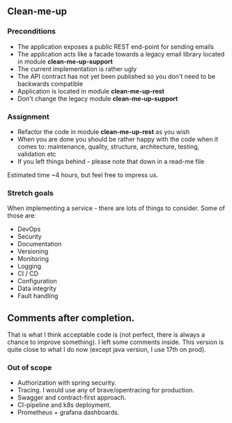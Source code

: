 ## Clean-me-up

### Preconditions
* The application exposes a public REST end-point for sending emails
* The application acts like a facade towards a legacy email library located in module **clean-me-up-support**
* The current implementation is rather ugly
* The API contract has not yet been published so you don't need to be backwards compatible
* Application is located in module **clean-me-up-rest**
* Don't change the legacy module **clean-me-up-support**

### Assignment
* Refactor the code in module **clean-me-up-rest** as you wish
* When you are done you should be rather happy with the code when it comes to: maintenance, quality, structure, architecture, testing, validation etc
* If you left things behind - please note that down in a read-me file

Estimated time ~4 hours, but feel free to impress us. 

### Stretch goals
When implementing a service - there are lots of things to consider. Some of those are:
* DevOps
* Security
* Documentation
* Versioning
* Monitoring
* Logging
* CI / CD
* Configuration
* Data integrity
* Fault handling

## Comments after completion. 
That is what I think acceptable code is (not perfect, there is always a chance to improve something). 
I left some comments inside. This version is quite close to what I do now (except java version, I use 17th on prod).

### Out of scope 
* Authorization with spring security. 
* Tracing. I would use any of brave/opentracing for production. 
* Swagger and contract-first approach. 
* CI-pipeline and k8s deployment. 
* Prometheus + grafana dashboards. 
